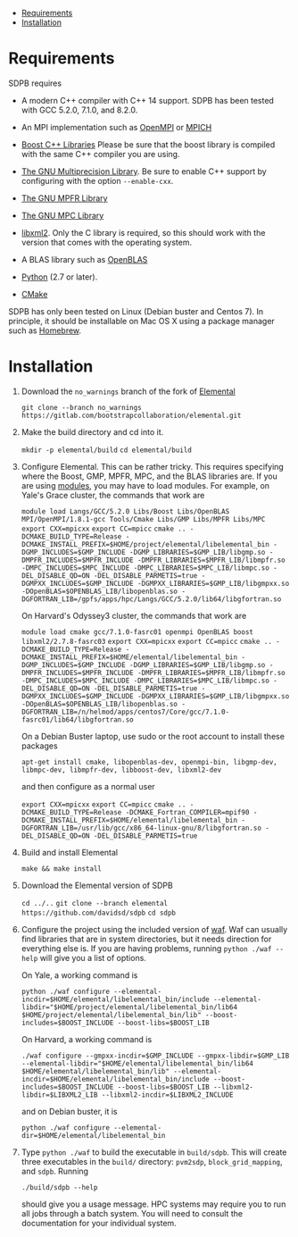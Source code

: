 
* [Requirements](#requirements)
* [Installation](#installation)

# Requirements

SDPB requires

- A modern C++ compiler with C++ 14 support.  SDPB has been tested with
  GCC 5.2.0, 7.1.0, and 8.2.0.

- An MPI implementation such as [OpenMPI](https://www.open-mpi.org/) or [MPICH](https://www.mpich.org/)

- [Boost C++ Libraries](http://www.boost.org/) Please be sure that the
  boost library is compiled with the same C++ compiler you are using.

- [The GNU Multiprecision Library](https://gmplib.org/).  Be sure to
  enable C++ support by configuring with the option `--enable-cxx`.

- [The GNU MPFR Library](https://www.mpfr.org/)

- [The GNU MPC Library](http://www.multiprecision.org/mpc)

- [libxml2](http://www.xmlsoft.org/).  Only the C library is required,
  so this should work with the version that comes with the operating
  system.

- A BLAS library such as [OpenBLAS](http://www.openblas.net/)

- [Python](https://python.org) (2.7 or later).

- [CMake](https://cmake.org/)

SDPB has only been tested on Linux (Debian buster and Centos 7).  In
principle, it should be installable on Mac OS X using a package
manager such as [Homebrew](https://brew.sh).


# Installation

1. Download the `no_warnings` branch of the fork of [Elemental](https://gitlab.com/bootstrapcollaboration/elemental)

    `git clone --branch no_warnings https://gitlab.com/bootstrapcollaboration/elemental.git`
    
2. Make the build directory and cd into it.

    `mkdir -p elemental/build`
    `cd elemental/build`
    
3. Configure Elemental.  This can be rather tricky.  This requires
   specifying where the Boost, GMP, MPFR, MPC, and the BLAS libraries
   are.  If you are using [modules](http://modules.sourceforge.net/),
   you may have to load modules.  For example, on Yale's Grace
   cluster, the commands that work are
   
   `module load Langs/GCC/5.2.0 Libs/Boost Libs/OpenBLAS MPI/OpenMPI/1.8.1-gcc Tools/Cmake Libs/GMP Libs/MPFR Libs/MPC`
   `export CXX=mpicxx`
   `export CC=mpicc`
   `cmake .. -DCMAKE_BUILD_TYPE=Release -DCMAKE_INSTALL_PREFIX=$HOME/project/elemental/libelemental_bin -DGMP_INCLUDES=$GMP_INCLUDE -DGMP_LIBRARIES=$GMP_LIB/libgmp.so -DMPFR_INCLUDES=$MPFR_INCLUDE -DMPFR_LIBRARIES=$MPFR_LIB/libmpfr.so -DMPC_INCLUDES=$MPC_INCLUDE -DMPC_LIBRARIES=$MPC_LIB/libmpc.so -DEL_DISABLE_QD=ON -DEL_DISABLE_PARMETIS=true -DGMPXX_INCLUDES=$GMP_INCLUDE -DGMPXX_LIBRARIES=$GMP_LIB/libgmpxx.so -DOpenBLAS=$OPENBLAS_LIB/libopenblas.so -DGFORTRAN_LIB=/gpfs/apps/hpc/Langs/GCC/5.2.0/lib64/libgfortran.so`

    On Harvard's Odyssey3 cluster, the commands that work are
    
    `module load cmake gcc/7.1.0-fasrc01 openmpi OpenBLAS boost libxml2/2.7.8-fasrc03`
    `export CXX=mpicxx`
    `export CC=mpicc`
    `cmake .. -DCMAKE_BUILD_TYPE=Release -DCMAKE_INSTALL_PREFIX=$HOME/elemental/libelemental_bin -DGMP_INCLUDES=$GMP_INCLUDE -DGMP_LIBRARIES=$GMP_LIB/libgmp.so -DMPFR_INCLUDES=$MPFR_INCLUDE -DMPFR_LIBRARIES=$MPFR_LIB/libmpfr.so -DMPC_INCLUDES=$MPC_INCLUDE -DMPC_LIBRARIES=$MPC_LIB/libmpc.so -DEL_DISABLE_QD=ON -DEL_DISABLE_PARMETIS=true -DGMPXX_INCLUDES=$GMP_INCLUDE -DGMPXX_LIBRARIES=$GMP_LIB/libgmpxx.so -DOpenBLAS=$OPENBLAS_LIB/libopenblas.so -DGFORTRAN_LIB=/n/helmod/apps/centos7/Core/gcc/7.1.0-fasrc01/lib64/libgfortran.so`

    On a Debian Buster laptop, use sudo or the root account to
    install these packages
    
    `apt-get install cmake, libopenblas-dev, openmpi-bin, libgmp-dev, libmpc-dev, libmpfr-dev, libboost-dev, libxml2-dev`
    
    and then configure as a normal user
    
    `export CXX=mpicxx`
    `export CC=mpicc`
    `cmake .. -DCMAKE_BUILD_TYPE=Release -DCMAKE_Fortran_COMPILER=mpif90 -DCMAKE_INSTALL_PREFIX=$HOME/elemental/libelemental_bin -DGFORTRAN_LIB=/usr/lib/gcc/x86_64-linux-gnu/8/libgfortran.so -DEL_DISABLE_QD=ON -DEL_DISABLE_PARMETIS=true`

4. Build and install Elemental

    `make && make install`

5. Download the Elemental version of SDPB

    `cd ../..`
    `git clone --branch elemental https://github.com/davidsd/sdpb`
    `cd sdpb`

6. Configure the project using the included version of
   [waf](https://waf.io).  Waf can usually find libraries that are in
   system directories, but it needs direction for everything else is.
   If you are having problems, running `python ./waf --help` will give
   you a list of options.
   
   On Yale, a working command is

    `python ./waf configure --elemental-incdir=$HOME/elemental/libelemental_bin/include --elemental-libdir="$HOME/project/elemental/libelemental_bin/lib64 $HOME/project/elemental/libelemental_bin/lib" --boost-includes=$BOOST_INCLUDE --boost-libs=$BOOST_LIB`

    On Harvard, a working command is

    `./waf configure --gmpxx-incdir=$GMP_INCLUDE --gmpxx-libdir=$GMP_LIB --elemental-libdir="$HOME/elemental/libelemental_bin/lib64 $HOME/elemental/libelemental_bin/lib" --elemental-incdir=$HOME/elemental/libelemental_bin/include --boost-includes=$BOOST_INCLUDE --boost-libs=$BOOST_LIB --libxml2-libdir=$LIBXML2_LIB --libxml2-incdir=$LIBXML2_INCLUDE`

    and on Debian buster, it is

    `python ./waf configure --elemental-dir=$HOME/elemental/libelemental_bin`
    

7. Type `python ./waf` to build the executable in `build/sdpb`.  This
   will create three executables in the `build/` directory:
   `pvm2sdp`, `block_grid_mapping`, and `sdpb`. Running
   
     `./build/sdpb --help`
   
   should give you a usage message.  HPC systems may require you to
   run all jobs through a batch system.  You will need to consult the
   documentation for your individual system.

